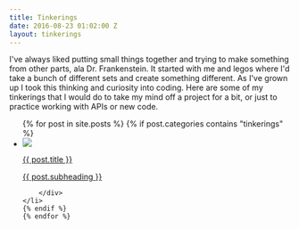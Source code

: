 ```yaml
---
title: Tinkerings
date: 2016-08-23 01:02:00 Z
layout: tinkerings
---
```


<p>
I've always liked putting small things together and trying to make something from other parts, ala Dr. Frankenstein. It started with me and legos where I'd take a bunch of different sets and create something different. As I've grown up I took this thinking and curiosity into coding. Here are some of my tinkerings that I would do to take my mind off a project for a bit, or just to practice working with APIs or new code.  
</p>
<ul class="work" class="clr">
    {% for post in site.posts %}
    {% if post.categories contains "tinkerings" %}
    <li>
<div>
<a class="post-link" href="{{ post.url | prepend: site.baseurl }}">
              <img src='{{ post.homepage-image}}'/>
            <p>{{ post.title }}</p>
            <p>{{ post.subheading }}</p>
</a>


        </div>
    </li>
    {% endif %}
    {% endfor %}
</ul>
